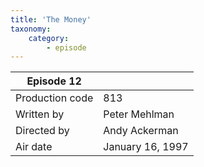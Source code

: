 ```yaml
---
title: 'The Money'
taxonomy:
    category:
        - episode
---
```


| Episode 12 | |
|-----------------|--------------------------------|
| Production code | 813                            |
| Written by      | Peter Mehlman |
| Directed by     | Andy Ackerman                   |
| Air date        | January 16, 1997                   |
